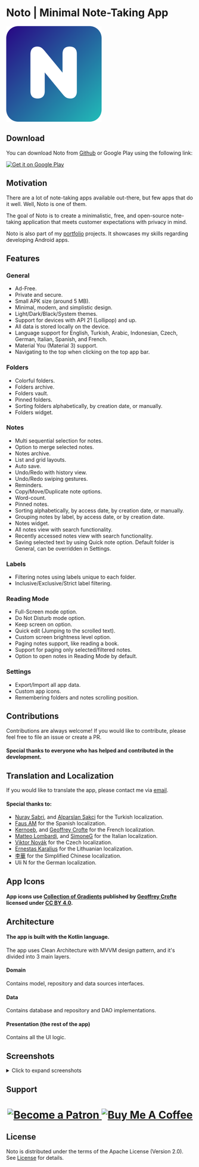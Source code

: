 # Noto | Minimal Note-Taking App

<img src="images/Icon.svg" alt="icon"/>

## Download

You can download Noto from [Github](https://github.com/alialbaali/Noto/releases/latest) or Google Play using the following link:

[<img src="https://play.google.com/intl/en_us/badges/images/generic/en_badge_web_generic.png" alt="Get it on Google Play" height="80">](https://play.google.com/store/apps/details?id=com.noto)

## Motivation

There are a lot of note-taking apps available out-there, but few apps that do it well. Well, Noto is one of them.

The goal of Noto is to create a minimalistic, free, and open-source note-taking application that meets customer expectations with privacy in mind.

Noto is also part of my [portfolio](https://alialbaali.com) projects. It showcases my skills regarding developing Android apps.

## Features

### General

* Ad-Free.
* Private and secure.
* Small APK size (around 5 MB).
* Minimal, modern, and simplistic design.
* Light/Dark/Black/System themes.
* Support for devices with API 21 (Lollipop) and up.
* All data is stored locally on the device.
* Language support for English, Turkish, Arabic, Indonesian, Czech, German, Italian, Spanish, and French.
* Material You (Material 3) support.
* Navigating to the top when clicking on the top app bar.

### Folders

* Colorful folders.
* Folders archive.
* Folders vault.
* Pinned folders.
* Sorting folders alphabetically, by creation date, or manually.
* Folders widget.

### Notes

* Multi sequential selection for notes.
* Option to merge selected notes.
* Notes archive.
* List and grid layouts.
* Auto save.
* Undo/Redo with history view.
* Undo/Redo swiping gestures.
* Reminders.
* Copy/Move/Duplicate note options.
* Word-count.
* Pinned notes.
* Sorting alphabetically, by access date, by creation date, or manually.
* Grouping notes by label, by access date, or by creation date.
* Notes widget.
* All notes view with search functionality.
* Recently accessed notes view with search functionality.
* Saving selected text by using Quick note option. Default folder is General, can be overridden in Settings.

### Labels

* Filtering notes using labels unique to each folder.
* Inclusive/Exclusive/Strict label filtering.

### Reading Mode

* Full-Screen mode option.
* Do Not Disturb mode option.
* Keep screen on option.
* Quick edit (Jumping to the scrolled text).
* Custom screen brightness level option.
* Paging notes support, like reading a book.
* Support for paging only selected/filtered notes.
* Option to open notes in Reading Mode by default.

### Settings

* Export/Import all app data.
* Custom app icons.
* Remembering folders and notes scrolling position.

## Contributions

Contributions are always welcome! If you would like to contribute, please feel free to file an issue or create a PR.

#### Special thanks to everyone who has helped and contributed in the development.

## Translation and Localization

If you would like to translate the app, please contact me via [email](mailto:ali@albaali.com).

#### Special thanks to:

- <a href="https://linkedin.com/in/nuraysabri/">Nuray Sabri</a>, and <a href="https://sakci.me">Alparslan Şakçi</a> for the Turkish localization.
- <a href="https://github.com/faus32">Faus AM</a> for the Spanish localization.
- <a href="https://github.com/kernoeb">Kernoeb</a>, and <a href="https://geoffreycrofte.com">Geoffrey Crofte</a> for the French localization.
- <a href="https://github.com/matteolomba">Matteo Lombardi</a>, and <a href="https://github.com/SimoneG97">SimoneG</a> for the Italian localization.
- <a href="https://github.com/vikdevelop">Viktor Novák</a> for the Czech localization.
- <a href="http://github.com/ErnestasKaralius">Ernestas Karalius</a> for the Lithuanian localization.
- <a href="https://steamcommunity.com/id/oliverberry">李華</a> for the Simplified Chinese localization.
- Uli N for the German localization.

## App Icons

#### App icons use <a href="https://www.figma.com/community/file/830405806109119447/">Collection of Gradients</a> published by <a href="https://geoffreycrofte.com/">Geoffrey Crofte</a> licensed under <a href="https://creativecommons.org/licenses/by/4.0/">CC BY 4.0</a>.

## Architecture

#### The app is built with the Kotlin language.

The app uses Clean Architecture with MVVM design pattern, and it's divided into 3 main layers.

#### Domain

Contains model, repository and data sources interfaces.

#### Data

Contains database and repository and DAO implementations.

#### Presentation (the rest of the app)

Contains all the UI logic.

## Screenshots

<details>
  <summary>Click to expand screenshots</summary>

  <div>
    <p float="left">
      <img src="images/Frame-1.png" height="400"  alt="screenshot"/>
      <img src="images/Frame-2.png" height="400"  alt="screenshot"/>
      <img src="images/Frame-3.png" height="400"  alt="screenshot"/>
      <img src="images/Frame-4.png" height="400"  alt="screenshot"/>
    </p>
    <p>
      <img src="images/Frame-5.png" height="400"  alt="screenshot"/>
      <img src="images/Frame-6.png" height="400"  alt="screenshot"/>
      <img src="images/Frame-7.png" height="400"  alt="screenshot"/>
      <img src="images/Frame-8.png" height="400"  alt="screenshot"/>
    </p>
  </div>
</details>

## Support
<h1 align="center">
  <a href="https://www.patreon.com/alialbaali">
    <img src="https://c5.patreon.com/external/logo/become_a_patron_button@2x.png" alt="Become a Patron" width="235"/>
  </a> <a href="https://www.buymeacoffee.com/alialbaali" target="_blank">
      <img src="https://cdn.buymeacoffee.com/buttons/v2/default-yellow.png" alt="Buy Me A Coffee" width="200">
  </a>
</h1>

## License

Noto is distributed under the terms of the Apache License (Version 2.0). See [License](LICENSE.md) for details.
